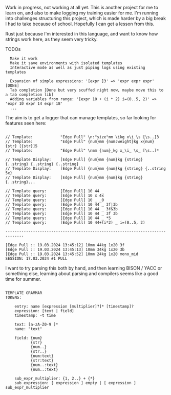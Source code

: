 Work in progress, not working at all yet.
This is another project for me to learn on, and also to make logging my training easier for me.
I'm running into challenges structuring this project, which is made harder by a big break I had to take because of school. Hopefully I can get a lesson from this.

Rust just because I'm interested in this language, and want to know how strings work here, as they
seem very tricky.

TODOs
```
  Make it work
  Make it save environments with isolated templates
  Interactive mode as well as just piping logs using existing templates

  Expansion of simple expressions: '[expr ]3' => 'expr expr expr' [DONE]
  Tab completion [Done but very scuffed right now, maybe move this to a tab completion lib]
  Adding variables from range: '[expr 10 + (i * 2) i=(0..5, 2)' => 'expr 10 expr 14 expr 18'
  ...
```

The aim is to get a logger that can manage templates, so far looking for features seen here:

```

// Template:            "Edge Pull" \n:"size"mm \ikg x\i \s [\s..]3
// Template:            "Edge Pull" {num}mm {num:weight}kg x{num} {str} [{str}]5
// Template:            "Edge Pull" \nmm {num}_kg x_\i_ \s_ [\s..]*

// Template Display:    [Edge Pull] {num}mm {num}kg {string} {..string} {..string} {..string}
// Template Display:    [Edge Pull] {num}mm {num}kg {string} {..string 5x}
// Template Display:    [Edge Pull] {num}mm {num}kg {string} {..string}... 

// Template query:      [Edge Pull] 10 44 _         
// Template query:      [Edge Pull] 10 x 4x
// Template query:      [Edge Pull] 10 _ _0
// Template query:      [Edge Pull] 10 44 _ 3f|3b
// Template query:      [Edge Pull] 10 44 _ 3f&3b
// Template query:      [Edge Pull] 10 44 _ 3f 3b
// Template query:      [Edge Pull] 10 44 _ *5
// Template query:      [Edge Pull] 10 44+(i*2) _ i=(0..5, 2)

------------------------------------------------------------------------------

[Edge Pull :: 19.03.2024 13:45:12] 10mm 44kg 1x20 3f
[Edge Pull :: 19.03.2024 13:45:13] 10mm 34kg 1x20 3b
[Edge Pull :: 19.03.2024 13:45:52] 10mm 24kg 1x20 mono_mid
SESSION: 17.03.2024 #1 PULL

```

I want to try parsing this both by hand, and then learning BISON / YACC or something else,
learning about parsing and compilers seems like a good time for summer.

```

TEMPLATE GRAMMAR
TOKENS:

    entry: name [expression [multiplier]?]* [timestamp]?
    expression: [text | field]
    timestamp: -t time

    text: [a-zA-Z0-9 ]*
    name: "text"

    field: {num}
           {str}
           {num..}
           {str..}
           {num:text}
           {str:text}
           {num..:text}
           {num..:text}

    sub_expr_multiplier: {1, 2..} + {*}
    sub_expression: [ expression ] empty | [ expression ] sub_expr_multiplier
```
